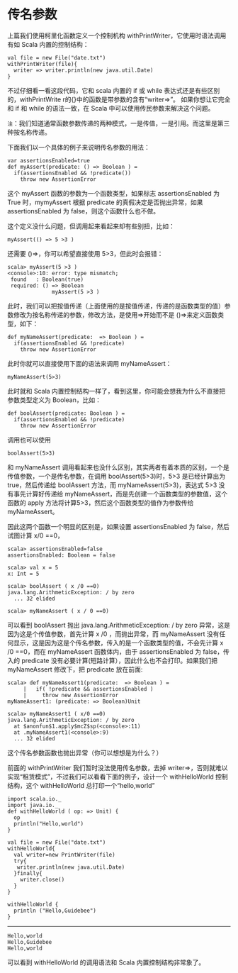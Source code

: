 # 传名参数 #

上篇我们使用柯里化函数定义一个控制机构 withPrintWriter，它使用时语法调用有如 Scala 内置的控制结构：

```
val file = new File("date.txt")
withPrintWriter(file){
  writer => writer.println(new java.util.Date)
}
```

不过仔细看一看这段代码，它和 scala 内置的 if 或 while 表达式还是有些区别的，withPrintWrite r的{}中的函数是带参数的含有“writer=>”。 如果你想让它完全和 if 和 while 的语法一致，在 Scala 中可以使用传民参数来解决这个问题。

`注`：我们知道通常函数参数传递的两种模式，一是传值，一是引用。而这里是第三种按名称传递。

下面我们以一个具体的例子来说明传名参数的用法：

```
var assertionsEnabled=true
def myAssert(predicate: () => Boolean ) =
  if(assertionsEnabled && !predicate())
    throw new AssertionError
```

这个 myAssert 函数的参数为一个函数类型，如果标志 assertionsEnabled 为 True 时，mymyAssert 根据 predicate 的真假决定是否抛出异常，如果 assertionsEnabled 为 false，则这个函数什么也不做。

这个定义没什么问题，但调用起来看起来却有些别扭，比如：

```
myAssert(() => 5 >3 )
```

还需要 ()=>，你可以希望直接使用 5>3，但此时会报错：

```
scala> myAssert(5 >3 )
<console>:10: error: type mismatch;
 found   : Boolean(true)
 required: () => Boolean
              myAssert(5 >3 )

```

此时，我们可以把按值传递（上面使用的是按值传递，传递的是函数类型的值）参数修改为按名称传递的参数，修改方法，是使用=>开始而不是 ()=>来定义函数类型，如下：

```
def myNameAssert(predicate:  => Boolean ) =
  if(assertionsEnabled && !predicate)
    throw new AssertionError
```

此时你就可以直接使用下面的语法来调用 myNameAssert：

```
myNameAssert(5>3)
```

此时就和 Scala 内置控制结构一样了，看到这里，你可能会想我为什么不直接把参数类型定义为 Boolean，比如：

```
def boolAssert(predicate: Boolean ) =
  if(assertionsEnabled && !predicate)
    throw new AssertionError
```

调用也可以使用

```
boolAssert(5>3)
```

和 myNameAssert 调用看起来也没什么区别，其实两者有着本质的区别，一个是传值参数，一个是传名参数，在调用 boolAssert(5>3)时，5>3 是已经计算出为 true，然后传递给 boolAssert 方法，而 myNameAssert(5>3)，表达式 5>3 没有事先计算好传递给 myNameAssert，而是先创建一个函数类型的参数值，这个函数的 apply 方法将计算5>3，然后这个函数类型的值作为参数传给 myNameAssert。

因此这两个函数一个明显的区别是，如果设置 assertionsEnabled 为 false，然后试图计算 x/0 ==0，

```
scala> assertionsEnabled=false
assertionsEnabled: Boolean = false
```

```
scala> val x = 5
x: Int = 5
```

```
scala> boolAssert ( x /0 ==0)
java.lang.ArithmeticException: / by zero
  ... 32 elided
```

```
scala> myNameAssert ( x / 0 ==0)
```

可以看到 boolAssert 抛出 java.lang.ArithmeticException: / by zero 异常，这是因为这是个传值参数，首先计算 x /0 ，而抛出异常，而 myNameAssert 没有任何显示，这是因为这是个传名参数，传入的是一个函数类型的值，不会先计算 x /0 ==0，而在 myNameAssert 函数体内，由于 assertionsEnabled 为 false，传入的 predicate 没有必要计算(短路计算），因此什么也不会打印。如果我们把 myNameAssert 修改下，把 predicate 放在前面:

```
scala> def myNameAssert1(predicate:  => Boolean ) =
     |   if( !predicate && assertionsEnabled )
     |     throw new AssertionError
myNameAssert1: (predicate: => Boolean)Unit
```

```
scala> myNameAssert1 ( x/0 ==0)
java.lang.ArithmeticException: / by zero
  at $anonfun$1.apply$mcZ$sp(<console>:11)
  at .myNameAssert1(<console>:9)
  ... 32 elided
```

这个传名参数函数也抛出异常（你可以想想是为什么？）

前面的 withPrintWriter 我们暂时没法使用传名参数，去掉 writer=>，否则就难以实现“租赁模式”，不过我们可以看看下面的例子，设计一个 withHelloWorld 控制结构，这个 withHelloWorld 总打印一个“hello,world”

```
import scala.io._
import java.io._
def withHelloWorld ( op: => Unit) {
  op   
  println("Hello,world")
}
```

```
val file = new File("date.txt")
withHelloWorld{
  val writer=new PrintWriter(file)
  try{
   writer.println(new java.util.Date)
  }finally{
    writer.close()
  }
}
```

```
withHelloWorld {
  println ("Hello,Guidebee")
} 
```

-----
```
Hello,world 
Hello,Guidebee
Hello,world
```

可以看到 withHelloWorld 的调用语法和 Scala 内置控制结构非常象了。
